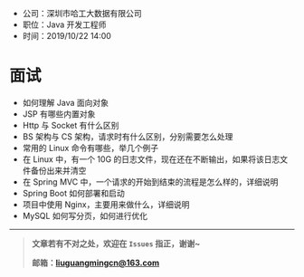 - 公司：深圳市哈工大数据有限公司
- 职位：Java 开发工程师
- 时间：2019/10/22 14:00

# 面试
- 如何理解 Java 面向对象
- JSP 有哪些内置对象
- Http 与 Socket 有什么区别
- BS 架构与 CS 架构，请求时有什么区别，分别需要怎么处理
- 常用的 Linux 命令有哪些，举几个例子
- 在 Linux 中，有一个 10G 的日志文件，现在还在不断输出，如果将该日志文件备份出来并清空
- 在 Spring MVC 中，一个请求的开始到结束的流程是怎么样的，详细说明
- Spring Boot 如何部署和启动
- 项目中使用 Nginx，主要用来做什么，详细说明
- MySQL 如何写分页，如何进行优化





---

> **文章若有不对之处，欢迎在 `Issues` 指正，谢谢~**
>
> **邮箱：liuguangmingcn@163.com**

